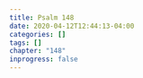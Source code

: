 ```yaml
---
title: Psalm 148
date: 2020-04-12T12:44:13-04:00
categories: []
tags: []
chapter: "148"
inprogress: false
---
```


